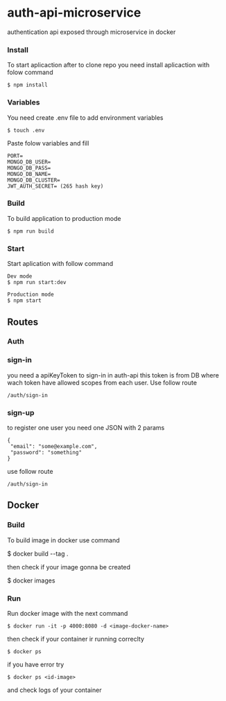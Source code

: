 #  auth-api-microservice

authentication api exposed through microservice in docker

### Install
To start aplicaction after to clone repo you need install aplicaction with folow command 	

	$ npm install
			 
### Variables
You need create .env file to add environment variables

	$ touch .env

Paste folow variables and fill

	PORT=
	MONGO_DB_USER=
	MONGO_DB_PASS=
	MONGO_DB_NAME=
	MONGO_DB_CLUSTER=
	JWT_AUTH_SECRET= (265 hash key)

### Build
To build application to production mode

	$ npm run build
		
### Start
Start aplication with follow command

	Dev mode
	$ npm run start:dev

	Production mode
	$ npm start


## Routes

### Auth

### sign-in 
you need a apiKeyToken to sign-in in auth-api this token is from DB where wach token have allowed scopes from each user.
Use follow route

	/auth/sign-in

### sign-up 
to register one user you need one JSON with 2 params 

	{
	 "email": "some@example.com",
	 "password": "something"
	}

use follow route

	/auth/sign-in

## Docker

### Build
To build image in docker use command

  $ docker build --tag <image-docker-name> . 


then check if your image gonna be created

  $ docker images


### Run
Run docker image with the next command

	$ docker run -it -p 4000:8080 -d <image-docker-name> 

then check if your container ir running correclty
  
	$ docker ps

if you have error try 

	$ docker ps <id-image>

and check logs of your container
